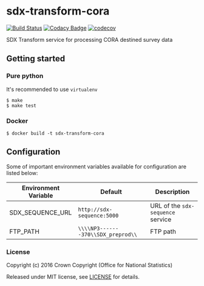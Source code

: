 # sdx-transform-cora

[![Build Status](https://travis-ci.org/ONSdigital/sdx-transform-cora.svg?branch=develop)](https://travis-ci.org/ONSdigital/sdx-transform-cora) [![Codacy Badge](https://api.codacy.com/project/badge/Grade/44fcadd8590e402b9308a1d85c4e3777)](https://www.codacy.com/app/ons-sdc/sdx-transform-cora?utm_source=github.com&amp;utm_medium=referral&amp;utm_content=ONSdigital/sdx-transform-cora&amp;utm_campaign=Badge_Grade) [![codecov](https://codecov.io/gh/ONSdigital/sdx-transform-cora/branch/develop/graph/badge.svg)](https://codecov.io/gh/ONSdigital/sdx-transform-cora)

SDX Transform service for processing CORA destined survey data

## Getting started

### Pure python

It's recommended to use ``virtualenv``

```shell
$ make
$ make test
```

### Docker

```shell
$ docker build -t sdx-transform-cora
```

## Configuration

Some of important environment variables available for configuration are listed below:

| Environment Variable    | Default                               | Description
|-------------------------|---------------------------------------|----------------
| SDX_SEQUENCE_URL        | `http://sdx-sequence:5000`            | URL of the ``sdx-sequence`` service
| FTP_PATH                | `\\\\NP3-------370\\SDX_preprod\\`    | FTP path

### License

Copyright (c) 2016 Crown Copyright (Office for National Statistics)

Released under MIT license, see [LICENSE](LICENSE) for details.
